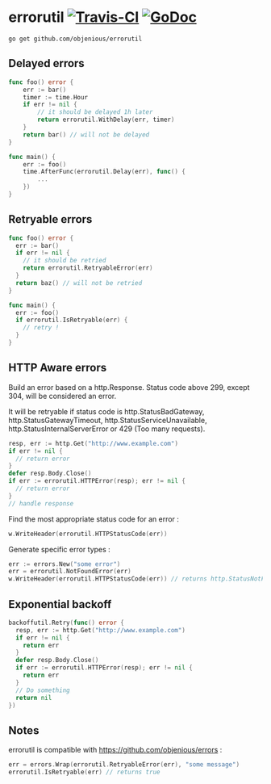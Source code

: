 # errorutil [![Travis-CI](https://travis-ci.org/objenious/errorutil.svg)](https://travis-ci.org/objenious/errorutil)  [![GoDoc](https://godoc.org/github.com/objenious/errorutil?status.svg)](http://godoc.org/github.com/objenious/errorutil)

`go get github.com/objenious/errorutil`

## Delayed errors

```go
func foo() error {
	err := bar()
	timer := time.Hour
	if err != nil {
		// it should be delayed 1h later
		return errorutil.WithDelay(err, timer) 
	}
	return bar() // will not be delayed
}

func main() {
	err := foo()
	time.AfterFunc(errorutil.Delay(err), func() {
		...
	})
}
```

## Retryable errors

```go
func foo() error {
  err := bar()
  if err != nil {
    // it should be retried
    return errorutil.RetryableError(err)
  }
  return baz() // will not be retried
}

func main() {
  err := foo()
  if errorutil.IsRetryable(err) {
    // retry !
  }
}
```

## HTTP Aware errors

Build an error based on a http.Response. Status code above 299, except 304, will be considered an error.

It will be retryable if status code is http.StatusBadGateway, http.StatusGatewayTimeout, http.StatusServiceUnavailable, http.StatusInternalServerError or 429 (Too many requests).

```go
resp, err := http.Get("http://www.example.com")
if err != nil {
  // return error
}
defer resp.Body.Close()
if err := errorutil.HTTPError(resp); err != nil {
  // return error
}
// handle response
```

Find the most appropriate status code for an error :

```go
w.WriteHeader(errorutil.HTTPStatusCode(err))
```

Generate specific error types :

```go
err := errors.New("some error")
err = errorutil.NotFoundError(err)
w.WriteHeader(errorutil.HTTPStatusCode(err)) // returns http.StatusNotFound
```
## Exponential backoff

```go
backoffutil.Retry(func() error {
  resp, err := http.Get("http://www.example.com")
  if err != nil {
    return err
  }
  defer resp.Body.Close()
  if err := errorutil.HTTPError(resp); err != nil {
    return err
  }
  // Do something
  return nil
})
```

## Notes

errorutil is compatible with https://github.com/objenious/errors :

```go
err = errors.Wrap(errorutil.RetryableError(err), "some message")
errorutil.IsRetryable(err) // returns true
```
